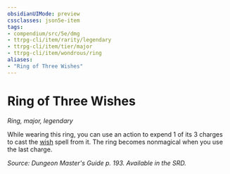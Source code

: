 ```yaml
---
obsidianUIMode: preview
cssclasses: json5e-item
tags:
- compendium/src/5e/dmg
- ttrpg-cli/item/rarity/legendary
- ttrpg-cli/item/tier/major
- ttrpg-cli/item/wondrous/ring
aliases: 
- "Ring of Three Wishes"
---
```

# Ring of Three Wishes
*Ring, major, legendary*  


While wearing this ring, you can use an action to expend 1 of its 3 charges to cast the [wish](compendium/spells/wish.md) spell from it. The ring becomes nonmagical when you use the last charge.

*Source: Dungeon Master's Guide p. 193. Available in the SRD.*